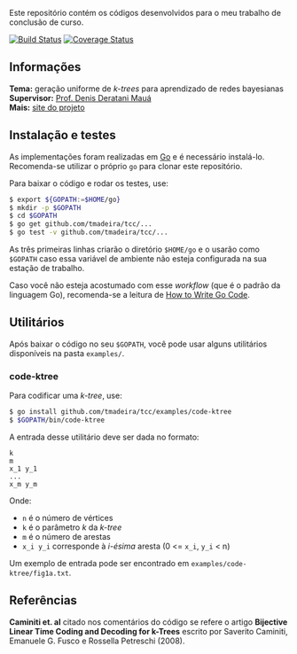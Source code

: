 Este repositório contém os códigos desenvolvidos para o meu trabalho de conclusão de curso.

[![Build Status](https://travis-ci.org/tmadeira/tcc.svg?branch=master)](https://travis-ci.org/tmadeira/tcc)
[![Coverage Status](https://coveralls.io/repos/github/tmadeira/tcc/badge.svg?branch=master)](https://coveralls.io/github/tmadeira/tcc?branch=master)

## Informações ##

**Tema:** geração uniforme de *k-trees* para aprendizado de redes bayesianas  
**Supervisor:** [Prof. Denis Deratani Mauá](http://www.ime.usp.br/~ddm/)  
**Mais:** [site do projeto](https://www.linux.ime.usp.br/~tmadeira/mac0499/)

## Instalação e testes ##

As implementações foram realizadas em [Go](https://golang.org/) e é necessário instalá-lo. Recomenda-se utilizar o próprio `go` para clonar este repositório.

Para baixar o código e rodar os testes, use:

```sh
$ export ${GOPATH:=$HOME/go}
$ mkdir -p $GOPATH
$ cd $GOPATH
$ go get github.com/tmadeira/tcc/...
$ go test -v github.com/tmadeira/tcc/...
```

As três primeiras linhas criarão o diretório `$HOME/go` e o usarão como `$GOPATH` caso essa variável de ambiente não esteja configurada na sua estação de trabalho.

Caso você não esteja acostumado com esse *workflow* (que é o padrão da linguagem Go), recomenda-se a leitura de [How to Write Go Code](https://golang.org/doc/code.html).

## Utilitários ##

Após baixar o código no seu `$GOPATH`, você pode usar alguns utilitários disponíveis na pasta `examples/`.

### code-ktree ###

Para codificar uma *k-tree*, use:

```sh
$ go install github.com/tmadeira/tcc/examples/code-ktree
$ $GOPATH/bin/code-ktree
```

A entrada desse utilitário deve ser dada no formato:

```n
k
m
x_1 y_1
...
x_m y_m
```

Onde:

- `n` é o número de vértices
- `k` é o parâmetro *k* da *k-tree*
- `m` é o número de arestas
- `x_i y_i` corresponde à *i-ésima* aresta (0 <= `x_i`, `y_i` < n)

Um exemplo de entrada pode ser encontrado em `examples/code-ktree/fig1a.txt`.

## Referências ##

**Caminiti et. al** citado nos comentários do código se refere o artigo **Bijective Linear Time Coding and Decoding for k-Trees** escrito por Saverito Caminiti, Emanuele G. Fusco e Rossella Petreschi (2008).
